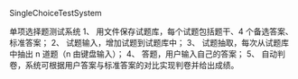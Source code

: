 SingleChoiceTestSystem

单项选择题测试系统 
1、 用文件保存试题库，每个试题包括题干、4 个备选答案、标准答案； 
2、 试题输入，增加试题到试题库中； 
3、 试题抽取，每次从试题库中抽出 n 道题（n 由键盘输入）； 
4、 答题，用户输入自己的答案； 
5、 自动判卷，系统可根据用户答案与标准答案的对比实现判卷并给出成绩。 
